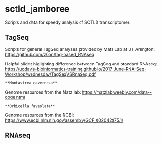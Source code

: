 # sctld_jamboree
Scripts and data for speedy analysis of SCTLD transcriptomes 

## TagSeq
  Scripts for general TagSeq analyses provided by Matz Lab at UT Arlington:
  https://github.com/z0on/tag-based_RNAseq
  
  Helpful slides higlighting difference between TagSeq and standard RNAseq:
  https://ucdavis-bioinformatics-training.github.io/2017-June-RNA-Seq-Workshop/wednesday/TagSeqVSRnaSeq.pdf

    **Montastrea cavernosa**
  Genome resources from the Matz lab: https://matzlab.weebly.com/data--code.html
    
    **Orbicella faveolata**
  Genome resources from the NCBI: https://www.ncbi.nlm.nih.gov/assembly/GCF_002042975.1/

## RNAseq

  
